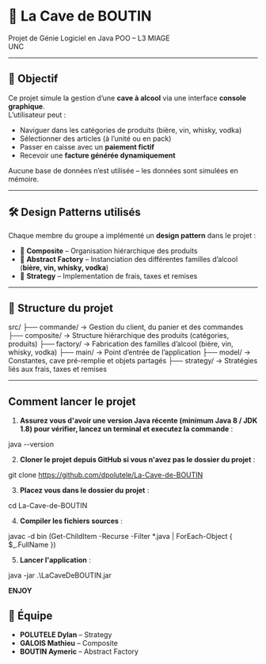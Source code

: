 # 🥂 La Cave de BOUTIN

Projet de Génie Logiciel en Java POO – L3 MIAGE  
UNC

---

## 🎯 Objectif

Ce projet simule la gestion d’une **cave à alcool** via une interface **console graphique**.  
L’utilisateur peut :
- Naviguer dans les catégories de produits (bière, vin, whisky, vodka)
- Sélectionner des articles (à l’unité ou en pack)
- Passer en caisse avec un **paiement fictif**
- Recevoir une **facture générée dynamiquement**

Aucune base de données n’est utilisée – les données sont simulées en mémoire.

---

## 🛠️ Design Patterns utilisés

Chaque membre du groupe a implémenté un **design pattern** dans le projet :

- 🧩 **Composite** – Organisation hiérarchique des produits  
- 🧪 **Abstract Factory** – Instanciation des différentes familles d’alcool (**bière, vin, whisky, vodka**)  
- 🎯 **Strategy** – Implementation de frais, taxes et remises 

---

## 📁 Structure du projet

src/
├── commande/ → Gestion du client, du panier et des commandes
├── composite/ → Structure hiérarchique des produits (catégories, produits)
├── factory/ → Fabrication des familles d’alcool (bière, vin, whisky, vodka)
├── main/ → Point d’entrée de l’application
├── model/ → Constantes, cave pré-remplie et objets partagés
├── strategy/ → Stratégies liés aux frais, taxes et remises


---
## Comment lancer le projet

1. **Assurez vous d'avoir une version Java récente (minimum Java 8 / JDK 1.8) pour vérifier, lancez un terminal et executez la commande**  :

java --version


2. **Cloner le projet depuis GitHub si vous n'avez pas le dossier du projet** :

   
git clone https://github.com/dpolutele/La-Cave-de-BOUTIN

3. **Placez vous dans le dossier du projet** :

cd La-Cave-de-BOUTIN

4. **Compiler les fichiers sources** :

javac -d bin (Get-ChildItem -Recurse -Filter *.java | ForEach-Object { $_.FullName })

5. **Lancer l'application** :

java -jar .\LaCaveDeBOUTIN.jar


**ENJOY**
  




## 👥 Équipe

- **POLUTELE Dylan** – Strategy  
- **GALOIS Mathieu** – Composite  
- **BOUTIN Aymeric** – Abstract Factory  
